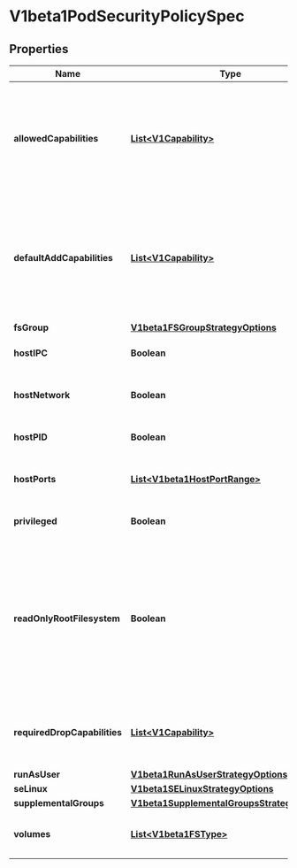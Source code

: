 
# V1beta1PodSecurityPolicySpec

## Properties
Name | Type | Description | Notes
------------ | ------------- | ------------- | -------------
**allowedCapabilities** | [**List&lt;V1Capability&gt;**](V1Capability.md) | AllowedCapabilities is a list of capabilities that can be requested to add to the container. Capabilities in this field may be added at the pod author&#39;s discretion. You must not list a capability in both AllowedCapabilities and RequiredDropCapabilities. |  [optional]
**defaultAddCapabilities** | [**List&lt;V1Capability&gt;**](V1Capability.md) | DefaultAddCapabilities is the default set of capabilities that will be added to the container unless the pod spec specifically drops the capability.  You may not list a capabiility in both DefaultAddCapabilities and RequiredDropCapabilities. |  [optional]
**fsGroup** | [**V1beta1FSGroupStrategyOptions**](V1beta1FSGroupStrategyOptions.md) |  | 
**hostIPC** | **Boolean** | hostIPC determines if the policy allows the use of HostIPC in the pod spec. |  [optional]
**hostNetwork** | **Boolean** | hostNetwork determines if the policy allows the use of HostNetwork in the pod spec. |  [optional]
**hostPID** | **Boolean** | hostPID determines if the policy allows the use of HostPID in the pod spec. |  [optional]
**hostPorts** | [**List&lt;V1beta1HostPortRange&gt;**](V1beta1HostPortRange.md) | hostPorts determines which host port ranges are allowed to be exposed. |  [optional]
**privileged** | **Boolean** | privileged determines if a pod can request to be run as privileged. |  [optional]
**readOnlyRootFilesystem** | **Boolean** | ReadOnlyRootFilesystem when set to true will force containers to run with a read only root file system.  If the container specifically requests to run with a non-read only root file system the PSP should deny the pod. If set to false the container may run with a read only root file system if it wishes but it will not be forced to. |  [optional]
**requiredDropCapabilities** | [**List&lt;V1Capability&gt;**](V1Capability.md) | RequiredDropCapabilities are the capabilities that will be dropped from the container.  These are required to be dropped and cannot be added. |  [optional]
**runAsUser** | [**V1beta1RunAsUserStrategyOptions**](V1beta1RunAsUserStrategyOptions.md) |  | 
**seLinux** | [**V1beta1SELinuxStrategyOptions**](V1beta1SELinuxStrategyOptions.md) |  | 
**supplementalGroups** | [**V1beta1SupplementalGroupsStrategyOptions**](V1beta1SupplementalGroupsStrategyOptions.md) |  | 
**volumes** | [**List&lt;V1beta1FSType&gt;**](V1beta1FSType.md) | volumes is a white list of allowed volume plugins.  Empty indicates that all plugins may be used. |  [optional]




